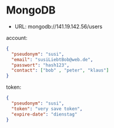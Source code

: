 # MongoDB

* URL: mongodb://141.19.142.56/users

account:
```json
{
  "pseudonym": "susi",
  "email": "susiLiebtBob@web.de",
  "passwort": "hash123",
  "contact": ["bob" , "peter", "klaus"]
}
```

token:
```json
{
  "pseudonym": "susi",
  "token": "very save token",
  "expire-date": "dienstag"
}
```
